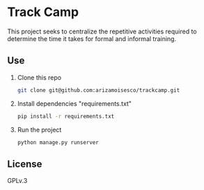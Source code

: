 # Track Camp
This project seeks to centralize the repetitive activities required to determine the time it takes for formal and informal training.

## Use
1. Clone this repo

    ```bash
    git clone git@github.com:arizamoisesco/trackcamp.git
    ```

2. Install dependencies "requirements.txt"

    ```bash
    pip install -r requirements.txt
    ```

3. Run the project

    ```bash
    python manage.py runserver
    ```

## License
GPLv.3

